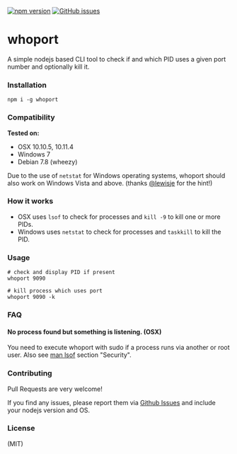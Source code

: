 [![npm version](https://badge.fury.io/js/whoport.svg)](https://badge.fury.io/js/whoport)
[![GitHub issues](https://img.shields.io/github/issues/flipace/whoport.svg)](https://github.com/flipace/whoport/issues)
# whoport
A simple nodejs based CLI tool to check if and which PID uses a given port number and optionally kill it.

### Installation
```npm i -g whoport```

### Compatibility

**Tested on:**
- OSX 10.10.5, 10.11.4
- Windows 7
- Debian 7.8 (wheezy)

Due to the use of ```netstat``` for Windows operating systems, whoport should also work on Windows Vista and above. (thanks [@lewisje](https://github.com/lewisje) for the hint!)

### How it works

- OSX uses ```lsof``` to check for processes and ```kill -9``` to kill one or more PIDs.
- Windows uses ```netstat``` to check for processes and ```taskkill``` to kill the PID.

### Usage

```
# check and display PID if present
whoport 9090

# kill process which uses port
whoport 9090 -k
```

### FAQ
#### No process found but something is listening. (OSX)
You need to execute whoport with sudo if a process runs via another or root user. Also see [man lsof](https://developer.apple.com/library/mac/documentation/Darwin/Reference/ManPages/man8/lsof.8.html) section "Security".

### Contributing

Pull Requests are very welcome!

If you find any issues, please report them via [Github Issues](https://github.com/flipace/whoport/issues) and include your nodejs version and OS.

### License
(MIT)
